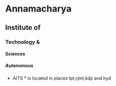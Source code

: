 # Annamacharya
## Institute of
### Technology &
#### Sciences
##### Autonomous

* AITS * is located in places tpt,rjmt,kdp and hyd

